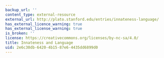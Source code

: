 ```yaml
---
backup_url: ''
content_type: external-resource
external_url: http://plato.stanford.edu/entries/innateness-language/
has_external_licence_warning: true
has_external_license_warning: true
is_broken: ''
license: https://creativecommons.org/licenses/by-nc-sa/4.0/
title: Innateness and Language
uid: 2e6c30db-6420-4b15-87e6-4435dd6899d0
---
```


